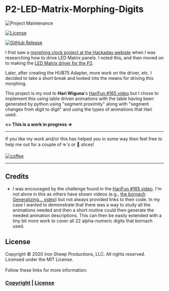# P2-LED-Matrix-Morphing-Digits

![Project Maintenance][maintenance-shield]

[![License][license-shield]](LICENSE)

[![GitHub Release][releases-shield]][releases]

I frist saw a [morphing clock project at the Hackaday webiste](https://hackaday.com/2018/07/10/morphing-digital-clock-will-show-you-a-good-time/) when I was researching how to drive LED Matrix panels.  I noted this, and then moved on to making the [LED Matrix driver for the P2](https://github.com/ironsheep/p2-HUB75-LED-Matrix-Driver).

Later, after creating the HUB75 Adapter, more work on the driver, etc. I decided to take a short break and looked into the means for driving this morphing. 

This project is my nod to **Hari Wiguna**'s [HariFun #165 video](https://www.youtube.com/watch?v=_DddhMh6kJc) but I chose to implement this using table driven animations with the table having been generated by python using "segment proximity" along with "segment changes from digit to digit" and using the types of animations that Hari used.

**<= This is a work in progress =>**


----

If you like my work and/or this has helped you in some way then feel free to help me out for a couple of :coffee:'s or :pizza: slices!

[![coffee](https://www.buymeacoffee.com/assets/img/custom_images/black_img.png)](https://www.buymeacoffee.com/ironsheep)

----

## Credits

- I was encouraged by the challenge found in the [HariFun #165 video](https://www.youtube.com/watch?v=_DddhMh6kJc). I'm not alone in this as others have shown videos (e.g., [the bornach Generalizing... video](https://www.youtube.com/watch?v=QJZRKHw6bcg)) but not always provided  links to their code.  In my case I wanted to demonstrate that there was a way to study all the animations needed and then a short routine could then generate the needed animation descriptions.  This can then be easily extended with a tiny bit more work to cover all 22 alpha-numeric digits that bornach used.

## License

Copyright © 2020 Iron Sheep Productions, LLC. All rights reserved.<br />
Licensed under the MIT License. <br>
<br>
Follow these links for more information:

### [Copyright](copyright) | [License](LICENSE)

[maintenance-shield]: https://img.shields.io/badge/maintainer-stephen%40ironsheep.biz-blue.svg?style=for-the-badge

[license-shield]: https://camo.githubusercontent.com/bc04f96d911ea5f6e3b00e44fc0731ea74c8e1e9/68747470733a2f2f696d672e736869656c64732e696f2f6769746875622f6c6963656e73652f69616e74726963682f746578742d646976696465722d726f772e7376673f7374796c653d666f722d7468652d6261646765

[releases-shield]: https://img.shields.io/github/release/ironsheep/P2-LED-Matrix-Morphing-Digits.svg?style=for-the-badge

[releases]: https://github.com/ironsheep/P2-LED-Matrix-Morphing-Digits/releases
